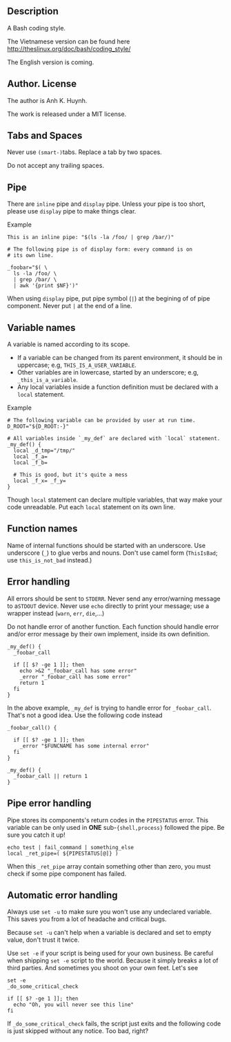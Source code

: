 
## Description

A Bash coding style.

The Vietnamese version can be found here
  http://theslinux.org/doc/bash/coding_style/

The English version is coming.

## Author. License

The author is Anh K. Huynh.

The work is released under a MIT license.

## Tabs and Spaces

Never use `(smart-)`tabs. Replace a tab by two spaces.

Do not accept any trailing spaces.

## Pipe

There are `inline` pipe and `display` pipe.  Unless your pipe is too
short, please use `display` pipe to make things clear.

Example

    This is an inline pipe: "$(ls -la /foo/ | grep /bar/)"

    # The following pipe is of display form: every command is on
    # its own line.

    _foobar="$( \
      ls -la /foo/ \
      | grep /bar/ \
      | awk '{print $NF}')"

When using `display` pipe, put pipe symbol (`|`) at the begining of
of pipe component. Never put `|` at the end of a line.

## Variable names

A variable is named according to its scope.

* If a variable can be changed from its parent environment,
  it should be in uppercase; e.g, `THIS_IS_A_USER_VARIABLE`.
* Other variables are in lowercase, started by an underscore;
  e.g, `_this_is_a_variable`.
* Any local variables inside a function definition must be
  declared with a `local` statement.

Example

    # The following variable can be provided by user at run time.
    D_ROOT="${D_ROOT:-}"

    # All variables inside `_my_def` are declared with `local` statement.
    _my_def() {
      local _d_tmp="/tmp/"
      local _f_a=
      local _f_b=

      # This is good, but it's quite a mess
      local _f_x= _f_y=
    }

Though `local` statement can declare multiple variables, that way
make your code unreadable. Put each `local` statement on its own line.

## Function names

Name of internal functions should be started with an underscore.
Use underscore (`_`) to glue verbs and nouns. Don't use camel form
(`ThisIsBad`; use `this_is_not_bad` instead.)

## Error handling

All errors should be sent to `STDERR`. Never send any error/warning message
to a`STDOUT` device. Never use `echo` directly to print your message;
use a wrapper instead (`warn`, `err`, `die`,...)

Do not handle error of another function. Each function should handle
error and/or error message by their own implement, inside its own
definition.

    _my_def() {
      _foobar_call

      if [[ $? -ge 1 ]]; then
        echo >&2 "_foobar_call has some error"
        _error "_foobar_call has some error"
        return 1
      fi
    }

In the above example, `_my_def` is trying to handle error for `_foobar_call`.
That's not a good idea. Use the following code instead

    _foobar_call() {

      if [[ $? -ge 1 ]]; then
        _error "$FUNCNAME has some internal error"
      fi
    }

    _my_def() {
      _foobar_call || return 1
    }

## Pipe error handling

Pipe stores its components's return codes in the `PIPESTATUS` error.
This variable can be only used in **ONE** sub-`{shell,process}` followed
the pipe. Be sure you catch it up!

    echo test | fail_command | something_else
    local _ret_pipe=( ${PIPESTATUS[@]} )

When this `_ret_pipe` array contain something other than zero, you must
check if some pipe component has failed.

## Automatic error handling

Always use `set -u` to make sure you won't use any undeclared variable.
This saves you from a lot of headache and critical bugs.

Because `set -u` can't help when a variable is declared and set to empty
value, don't trust it twice.

Use `set -e` if your script is being used for your own business.
Be careful when shipping `set -e` script to the world.
Because it simply breaks a lot of third parties.
And sometimes you shoot on your own feet.
Let's see

    set -e
    _do_some_critical_check

    if [[ $? -ge 1 ]]; then
      echo "Oh, you will never see this line"
    fi

If `_do_some_critical_check` fails, the script just exits and the following
code is just skipped without any notice. Too bad, right?
